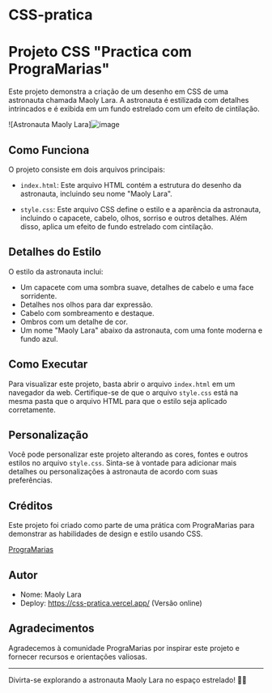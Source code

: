# CSS-pratica

# Projeto CSS "Practica com PrograMarias"

Este projeto demonstra a criação de um desenho em CSS de uma astronauta chamada Maoly Lara. A astronauta é estilizada com detalhes intrincados e é exibida em um fundo estrelado com um efeito de cintilação.

![Astronauta Maoly Lara]![image](https://github.com/MaolyDevTech/CSS-pratica/assets/144358009/a4b2438b-0f37-4cc0-a760-0b54aa4e5480)


## Como Funciona

O projeto consiste em dois arquivos principais:

- `index.html`: Este arquivo HTML contém a estrutura do desenho da astronauta, incluindo seu nome "Maoly Lara".

- `style.css`: Este arquivo CSS define o estilo e a aparência da astronauta, incluindo o capacete, cabelo, olhos, sorriso e outros detalhes. Além disso, aplica um efeito de fundo estrelado com cintilação.

## Detalhes do Estilo

O estilo da astronauta inclui:

- Um capacete com uma sombra suave, detalhes de cabelo e uma face sorridente.
- Detalhes nos olhos para dar expressão.
- Cabelo com sombreamento e destaque.
- Ombros com um detalhe de cor.
- Um nome "Maoly Lara" abaixo da astronauta, com uma fonte moderna e fundo azul.

## Como Executar

Para visualizar este projeto, basta abrir o arquivo `index.html` em um navegador da web. Certifique-se de que o arquivo `style.css` está na mesma pasta que o arquivo HTML para que o estilo seja aplicado corretamente.

## Personalização

Você pode personalizar este projeto alterando as cores, fontes e outros estilos no arquivo `style.css`. Sinta-se à vontade para adicionar mais detalhes ou personalizações à astronauta de acordo com suas preferências.

## Créditos

Este projeto foi criado como parte de uma prática com PrograMarias para demonstrar as habilidades de design e estilo usando CSS.

[PrograMarias](https://www.programarias.com.br/)

## Autor

- Nome: Maoly Lara
- Deploy: https://css-pratica.vercel.app/ (Versão online)
  


## Agradecimentos

Agradecemos à comunidade PrograMarias por inspirar este projeto e fornecer recursos e orientações valiosas.

---

Divirta-se explorando a astronauta Maoly Lara no espaço estrelado! 🚀🌌
